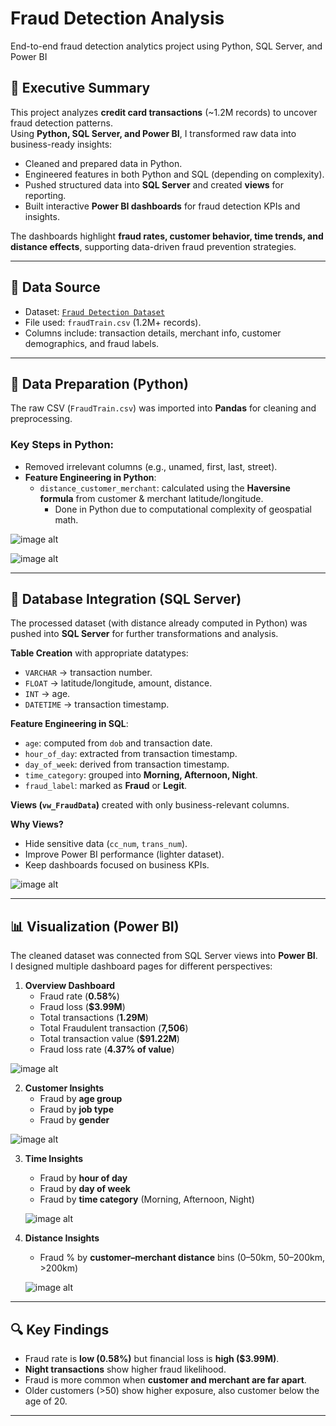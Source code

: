 # Fraud Detection Analysis
End-to-end fraud detection analytics project using Python, SQL Server, and Power BI

## 📌 Executive Summary
This project analyzes **credit card transactions** (~1.2M records) to uncover fraud detection patterns.  
Using **Python, SQL Server, and Power BI**, I transformed raw data into business-ready insights:

- Cleaned and prepared data in Python.  
- Engineered features in both Python and SQL (depending on complexity).  
- Pushed structured data into **SQL Server** and created **views** for reporting.  
- Built interactive **Power BI dashboards** for fraud detection KPIs and insights.  

The dashboards highlight **fraud rates, customer behavior, time trends, and distance effects**, supporting data-driven fraud prevention strategies.  

---

## 🔹 Data Source
- Dataset: [`Fraud Detection Dataset`](https://www.kaggle.com/datasets/kartik2112/fraud-detection)  
- File used: `fraudTrain.csv` (1.2M+ records).  
- Columns include: transaction details, merchant info, customer demographics, and fraud labels.  

---

## 🔹 Data Preparation (Python)
The raw CSV (`FraudTrain.csv`) was imported into **Pandas** for cleaning and preprocessing.  

### Key Steps in Python:
- Removed irrelevant columns (e.g., unamed, first, last, street).  
- **Feature Engineering in Python**:
  - `distance_customer_merchant`: calculated using the **Haversine formula** from customer & merchant latitude/longitude.  
    - Done in Python due to computational complexity of geospatial math.
   
 ![image alt](https://github.com/Danyrex/fraud-detection-analytics/blob/fa77b42ba39e813b89465c48c89068230ba46c45/read%20csv%20file.jpg)
  
 ![image alt](https://github.com/Danyrex/fraud-detection-analytics/blob/ed95795b83c2d4b46341d338cbbe5eeab3738d38/Haverson%20_%20distance%20calc.jpg)

---

## 🔹 Database Integration (SQL Server)
The processed dataset (with distance already computed in Python) was pushed into **SQL Server** for further transformations and analysis.  

**Table Creation** with appropriate datatypes:
- `VARCHAR` → transaction number.  
- `FLOAT` → latitude/longitude, amount, distance.  
- `INT` → age.  
- `DATETIME` → transaction timestamp.  

**Feature Engineering in SQL**:
- `age`: computed from `dob` and transaction date.  
- `hour_of_day`: extracted from transaction timestamp.  
- `day_of_week`: derived from transaction timestamp.  
- `time_category`: grouped into **Morning, Afternoon, Night**.  
- `fraud_label`: marked as **Fraud** or **Legit**.  

**Views (`vw_FraudData`)** created with only business-relevant columns.

**Why Views?**
- Hide sensitive data (`cc_num`, `trans_num`).  
- Improve Power BI performance (lighter dataset).  
- Keep dashboards focused on business KPIs.  

 ![image alt](https://github.com/Danyrex/fraud-detection-analytics/blob/886f2c4c379bb5878534bb76d5f15704214b080a/Views.jpg)

---

## 📊 Visualization (Power BI)

The cleaned dataset was connected from SQL Server views into **Power BI**.  
I designed multiple dashboard pages for different perspectives:

1. **Overview Dashboard**
   - Fraud rate (**0.58%**)  
   - Fraud loss (**$3.99M**)
   - Total transactions (**1.29M**)
   - Total Fraudulent transaction (**7,506**)
   - Total transaction value (**$91.22M**)
   - Fraud loss rate (**4.37% of value**)  

 ![image alt](https://github.com/Danyrex/fraud-detection-analytics/blob/886f2c4c379bb5878534bb76d5f15704214b080a/Overview%20dashboard.jpg)

2. **Customer Insights**
   - Fraud by **age group**  
   - Fraud by **job type**  
   - Fraud by **gender**  

  ![image alt](https://github.com/Danyrex/fraud-detection-analytics/blob/886f2c4c379bb5878534bb76d5f15704214b080a/Customer%20insight.jpg
)

3. **Time Insights**
   - Fraud by **hour of day**  
   - Fraud by **day of week**  
   - Fraud by **time category** (Morning, Afternoon, Night)  

   ![image alt](https://github.com/Danyrex/fraud-detection-analytics/blob/886f2c4c379bb5878534bb76d5f15704214b080a/Time%20insight.jpg)

4. **Distance Insights**
   - Fraud % by **customer–merchant distance** bins (0–50km, 50–200km, >200km)   

   ![image alt](https://github.com/Danyrex/fraud-detection-analytics/blob/886f2c4c379bb5878534bb76d5f15704214b080a/Distance.jpg)

---

## 🔍 Key Findings
- Fraud rate is **low (0.58%)** but financial loss is **high ($3.99M)**.  
- **Night transactions** show higher fraud likelihood.  
- Fraud is more common when **customer and merchant are far apart**.  
- Older customers (>50) show higher exposure, also customer below the age of 20.

---
